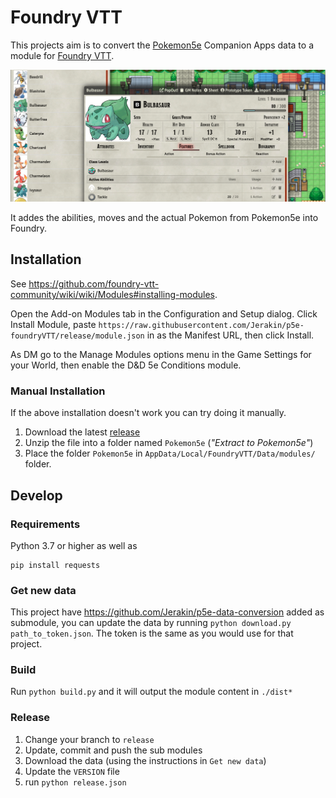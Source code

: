 # Foundry VTT
This projects aim is to convert the [Pokemon5e](https://www.pokemon5e.com) Companion Apps data to a module for [Foundry VTT](https://foundryvtt.com/).

<p align="center">
  <img src="/.github/screenshot.png">
</p>

It addes the abilities, moves and the actual Pokemon from Pokemon5e into Foundry.

## Installation
See https://github.com/foundry-vtt-community/wiki/wiki/Modules#installing-modules. 

Open the Add-on Modules tab in the Configuration and Setup dialog. Click Install Module, paste `https://raw.githubusercontent.com/Jerakin/p5e-foundryVTT/release/module.json` in as the Manifest URL, then click Install.

As DM go to the Manage Modules options menu in the Game Settings for your World, then enable the D&D 5e Conditions module.

### Manual Installation
If the above installation doesn't work you can try doing it manually.
1. Download the latest [release](https://github.com/Jerakin/p5e-foundryVTT/releases)
2. Unzip the file into a folder named `Pokemon5e` (*"Extract to Pokemon5e"*)
3. Place the folder `Pokemon5e` in `AppData/Local/FoundryVTT/Data/modules/` folder.

## Develop
### Requirements
Python 3.7 or higher as well as  
```
pip install requests
```

### Get new data
This project have https://github.com/Jerakin/p5e-data-conversion added as submodule,
you can update the data by running `python download.py path_to_token.json`.
The token is the same as you would use for that project.

### Build
Run `python build.py` and it will output the module content in `./dist*`

### Release
1. Change your branch to `release`
1. Update, commit and push the sub modules
1. Download the data (using the instructions in `Get new data`)
1. Update the `VERSION` file
1. run `python release.json`
